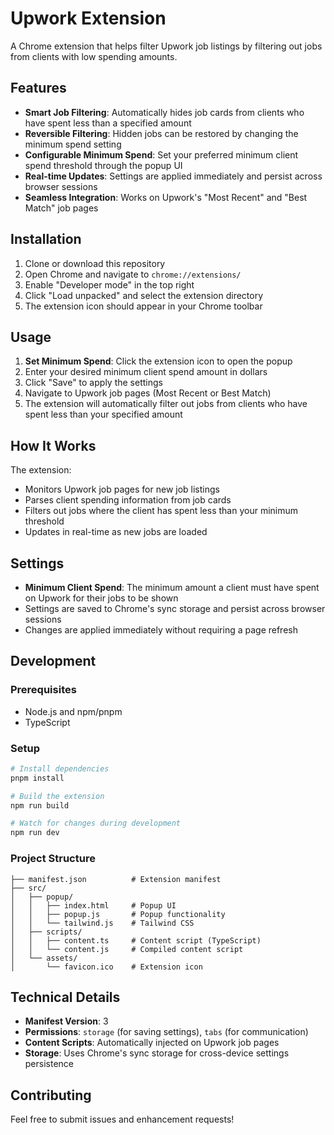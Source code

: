 # Upwork Extension

A Chrome extension that helps filter Upwork job listings by filtering out jobs from clients with low spending amounts.

## Features

- **Smart Job Filtering**: Automatically hides job cards from clients who have spent less than a specified amount
- **Reversible Filtering**: Hidden jobs can be restored by changing the minimum spend setting
- **Configurable Minimum Spend**: Set your preferred minimum client spend threshold through the popup UI
- **Real-time Updates**: Settings are applied immediately and persist across browser sessions
- **Seamless Integration**: Works on Upwork's "Most Recent" and "Best Match" job pages

## Installation

1. Clone or download this repository
2. Open Chrome and navigate to `chrome://extensions/`
3. Enable "Developer mode" in the top right
4. Click "Load unpacked" and select the extension directory
5. The extension icon should appear in your Chrome toolbar

## Usage

1. **Set Minimum Spend**: Click the extension icon to open the popup
2. Enter your desired minimum client spend amount in dollars
3. Click "Save" to apply the settings
4. Navigate to Upwork job pages (Most Recent or Best Match)
5. The extension will automatically filter out jobs from clients who have spent less than your specified amount

## How It Works

The extension:
- Monitors Upwork job pages for new job listings
- Parses client spending information from job cards
- Filters out jobs where the client has spent less than your minimum threshold
- Updates in real-time as new jobs are loaded

## Settings

- **Minimum Client Spend**: The minimum amount a client must have spent on Upwork for their jobs to be shown
- Settings are saved to Chrome's sync storage and persist across browser sessions
- Changes are applied immediately without requiring a page refresh

## Development

### Prerequisites
- Node.js and npm/pnpm
- TypeScript

### Setup
```bash
# Install dependencies
pnpm install

# Build the extension
npm run build

# Watch for changes during development
npm run dev
```

### Project Structure
```
├── manifest.json          # Extension manifest
├── src/
│   ├── popup/
│   │   ├── index.html     # Popup UI
│   │   ├── popup.js       # Popup functionality
│   │   └── tailwind.js    # Tailwind CSS
│   ├── scripts/
│   │   ├── content.ts     # Content script (TypeScript)
│   │   └── content.js     # Compiled content script
│   └── assets/
│       └── favicon.ico    # Extension icon
```

## Technical Details

- **Manifest Version**: 3
- **Permissions**: `storage` (for saving settings), `tabs` (for communication)
- **Content Scripts**: Automatically injected on Upwork job pages
- **Storage**: Uses Chrome's sync storage for cross-device settings persistence

## Contributing

Feel free to submit issues and enhancement requests!
